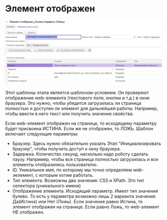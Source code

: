 # Элемент отображен

![](<../../../../.gitbook/assets/Элемент отображен.png>)

Этот шаблоны этапа является шаблоном-условием. Он проверяют отображение web-элемента (текстового поля, кнопки и т.д.) в окне браузера. Это нужно, чтобы убедится загрузилась ли страница полностью и доступен ли элемент для дальнейшей работы. Например, чтобы ввести в него текст или получить значение свойства.&#x20;

Если web-элемент отображен на странице, то исходящему параметру будет присвоена ИСТИНА. Если же не отображен, то ЛОЖЬ. Шаблон включает следующие параметры:

* Браузер. Здесь нужно обязательно указать Этап "Инициализировать браузер", чтобы получить доступ к окну браузера.
* Задержка. Количество секунд, насколько надо роботу сделать паузу. Например, чтобы вся страница полностью загрузилась и все элементы отобразились пользователю.
* ID. Уникальное имя, по которому мы точно определяем web-эелемент, с которым хотим работать.
* Тип элемента. Возможны два значения: CSS и XPath. Это тип селектора (уникального имени)
* Отображение элемента. Исходящий параметр. Имеет тип значения булево. То есть у параметра возможно лишь 2 варианта значения: Да(Истина)  или Нет (Ложь). Если значение равно Истина, то элемент отображен на странице. Если равно Ложь, то web-элемент НЕ отображен.
